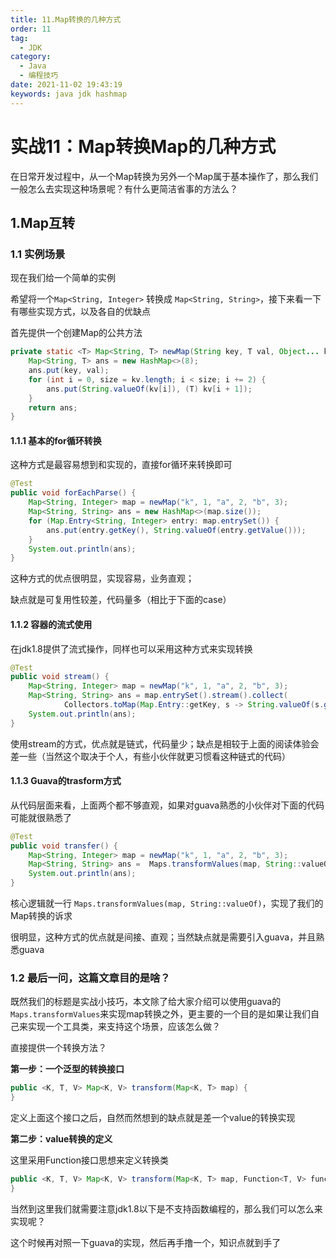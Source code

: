 ```yaml
---
title: 11.Map转换的几种方式
order: 11
tag:
  - JDK
category:
  - Java
  - 编程技巧
date: 2021-11-02 19:43:19
keywords: java jdk hashmap
---
```


# 实战11：Map转换Map的几种方式


在日常开发过程中，从一个Map转换为另外一个Map属于基本操作了，那么我们一般怎么去实现这种场景呢？有什么更简洁省事的方法么？

<!-- more -->

## 1.Map互转

### 1.1 实例场景

现在我们给一个简单的实例

希望将一个`Map<String, Integer>` 转换成 `Map<String, String>`，接下来看一下有哪些实现方式，以及各自的优缺点

首先提供一个创建Map的公共方法

```java
private static <T> Map<String, T> newMap(String key, T val, Object... kv) {
    Map<String, T> ans = new HashMap<>(8);
    ans.put(key, val);
    for (int i = 0, size = kv.length; i < size; i += 2) {
        ans.put(String.valueOf(kv[i]), (T) kv[i + 1]);
    }
    return ans;
}
```

#### 1.1.1 基本的for循环转换

这种方式是最容易想到和实现的，直接for循环来转换即可

```java
@Test
public void forEachParse() {
    Map<String, Integer> map = newMap("k", 1, "a", 2, "b", 3);
    Map<String, String> ans = new HashMap<>(map.size());
    for (Map.Entry<String, Integer> entry: map.entrySet()) {
        ans.put(entry.getKey(), String.valueOf(entry.getValue()));
    }
    System.out.println(ans);
}
```

这种方式的优点很明显，实现容易，业务直观；

缺点就是可复用性较差，代码量多（相比于下面的case）


#### 1.1.2 容器的流式使用

在jdk1.8提供了流式操作，同样也可以采用这种方式来实现转换

```java
@Test
public void stream() {
    Map<String, Integer> map = newMap("k", 1, "a", 2, "b", 3);
    Map<String, String> ans = map.entrySet().stream().collect(
            Collectors.toMap(Map.Entry::getKey, s -> String.valueOf(s.getValue()), (a, b) -> a));
    System.out.println(ans);
}
```

使用stream的方式，优点就是链式，代码量少；缺点是相较于上面的阅读体验会差一些（当然这个取决于个人，有些小伙伴就更习惯看这种链式的代码）

#### 1.1.3 Guava的trasform方式

从代码层面来看，上面两个都不够直观，如果对guava熟悉的小伙伴对下面的代码可能就很熟悉了

```java
@Test
public void transfer() {
    Map<String, Integer> map = newMap("k", 1, "a", 2, "b", 3);
    Map<String, String> ans =  Maps.transformValues(map, String::valueOf);
    System.out.println(ans);
}
```


核心逻辑就一行 `Maps.transformValues(map, String::valueOf)`，实现了我们的Map转换的诉求

很明显，这种方式的优点就是间接、直观；当然缺点就是需要引入guava，并且熟悉guava

### 1.2 最后一问，这篇文章目的是啥？

既然我们的标题是实战小技巧，本文除了给大家介绍可以使用guava的`Maps.transformValues`来实现map转换之外，更主要的一个目的是如果让我们自己来实现一个工具类，来支持这个场景，应该怎么做？

直接提供一个转换方法？

**第一步：一个泛型的转换接口**

```java
public <K, T, V> Map<K, V> transform(Map<K, T> map) {
}
```

定义上面这个接口之后，自然而然想到的缺点就是差一个value的转换实现

**第二步：value转换的定义**

这里采用Function接口思想来定义转换类

```java
public <K, T, V> Map<K, V> transform(Map<K, T> map, Function<T, V> func) {
}
```
当然到这里我们就需要注意jdk1.8以下是不支持函数编程的，那么我们可以怎么来实现呢？

这个时候再对照一下guava的实现，然后再手撸一个，知识点就到手了


